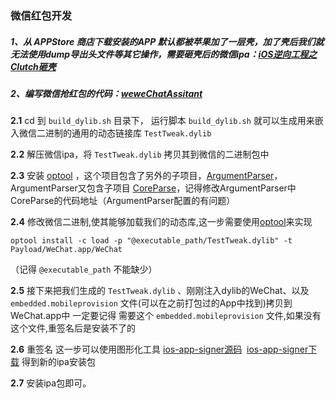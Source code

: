 ### 微信红包开发

##### 1、从 **APPStore** 商店下载安装的APP 默认都被苹果加了一层壳，加了壳后我们就无法使用dump导出头文件等其它操作，需要砸壳后的微信ipa：[iOS逆向工程之Clutch砸壳](http://www.jianshu.com/p/4cfd86600ced)

##### 2、编写微信抢红包的代码：[weweChatAssitant](https://github.com/erduoniba/weweChatAssitant) 

**2.1**  cd 到 `build_dylib.sh` 目录下， 运行脚本 `build_dylib.sh` 就可以生成用来嵌入微信二进制的通用的动态链接库 `TestTweak.dylib` 

**2.2** 解压微信ipa，将 `TestTweak.dylib` 拷贝其到微信的二进制包中

**2.3** 安装 [optool](https://github.com/alexzielenski/optool) ，这个项目包含了另外的子项目，[ArgumentParser](https://github.com/mysteriouspants/ArgumentParser.git)，ArgumentParser又包含子项目 [CoreParse](https://github.com/beelsebob/CoreParse.git)，记得修改ArgumentParser中CoreParse的代码地址（ArgumentParser配置的有问题）

**2.4** 修改微信二进制,使其能够加载我们的动态库,这一步需要使用[optool](https://github.com/alexzielenski/optool)来实现 

```shell
optool install -c load -p "@executable_path/TestTweak.dylib" -t Payload/WeChat.app/WeChat
```

 （记得 `@executable_path` 不能缺少）

**2.5** 接下来把我们生成的 `TestTweak.dylib` 、刚刚注入dylib的WeChat、以及 `embedded.mobileprovision` 文件(可以在之前打包过的App中找到)拷贝到WeChat.app中
一定要记得 需要这个 `embedded.mobileprovision` 文件,如果没有这个文件,重签名后是安装不了的

**2.6** 重签名 这一步可以使用图形化工具 [ios-app-signer源码](https://github.com/DanTheMan827/ios-app-signer)   [ios-app-signer下载](http://dantheman827.github.io/ios-app-signer/)  得到新的ipa安装包

**2.7** 安装ipa包即可。
